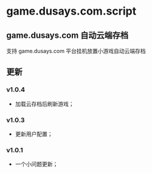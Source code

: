 # game.dusays.com.script

## game.dusays.com 自动云端存档

支持 game.dusays.com 平台挂机放置小游戏自动云端存档

## 更新

### v1.0.4

-   加载云存档后刷新游戏；

### v1.0.3

-   更新用户配置；

### v1.0.1

-   一个小问题更新；
